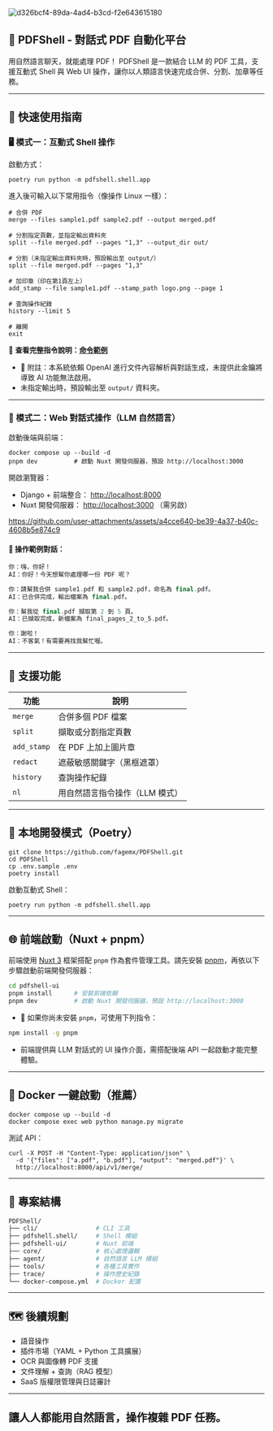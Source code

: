 ![d326bcf4-89da-4ad4-b3cd-f2e643615180](https://github.com/user-attachments/assets/07b50125-b1ea-4bd7-b5dc-37ec22e9ec5d)

## 📄 PDFShell - 對話式 PDF 自動化平台

用自然語言聊天，就能處理 PDF！ PDFShell 是一款結合 LLM 的 PDF 工具，支援互動式 Shell 與 Web UI 操作，讓你以人類語言快速完成合併、分割、加章等任務。

___

## 🚀 快速使用指南

### 🖥️ 模式一：互動式 Shell 操作

啟動方式：

```shell
poetry run python -m pdfshell.shell.app
```

進入後可輸入以下常用指令（像操作 Linux 一樣）：

```shell
# 合併 PDF
merge --files sample1.pdf sample2.pdf --output merged.pdf

# 分割指定頁數，並指定輸出資料夾
split --file merged.pdf --pages "1,3" --output_dir out/

# 分割（未指定輸出資料夾時，預設輸出至 output/）
split --file merged.pdf --pages "1,3"

# 加印章（印在第1頁左上）
add_stamp --file sample1.pdf --stamp_path logo.png --page 1

# 查詢操作紀錄
history --limit 5

# 離開
exit
```

📘 **查看完整指令說明：[命令範例](https://github.com/fagemx/PDFShell/blob/main/COMMAND_REFERENCE.md)** 
- 📎 附註：本系統依賴 OpenAI 進行文件內容解析與對話生成，未提供此金鑰將導致 AI 功能無法啟用。
- 未指定輸出時，預設輸出至 `output/` 資料夾。

___

### 💬 模式二：Web 對話式操作（LLM 自然語言）

啟動後端與前端：

```shell
docker compose up --build -d
pnpm dev          # 啟動 Nuxt 開發伺服器，預設 http://localhost:3000
```

開啟瀏覽器：

-   Django + 前端整合： [http://localhost:8000](http://localhost:8000/)
-   Nuxt 開發伺服器： [http://localhost:3000](http://localhost:3000/) （需另啟）
  


https://github.com/user-attachments/assets/a4cce640-be39-4a37-b40c-4608b5e874c9



#### 🧪 操作範例對話：

```cpp
你：嗨，你好！
AI：你好！今天想幫你處理哪一份 PDF 呢？

你：請幫我合併 sample1.pdf 和 sample2.pdf，命名為 final.pdf。
AI：已合併完成，輸出檔案為 final.pdf。

你：幫我從 final.pdf 擷取第 2 到 5 頁。
AI：已擷取完成，新檔案為 final_pages_2_to_5.pdf。

你：謝啦！
AI：不客氣！有需要再找我幫忙喔。
```

___

## 🧩 支援功能

|    功能     |        說明         |
|-----------|-------------------|
|   `merge`   |    合併多個 PDF 檔案    |
|   `split`   |     擷取或分割指定頁數     |
| `add_stamp` |   在 PDF 上加上圖片章    |
|  `redact`   |   遮蔽敏感關鍵字（黑框遮罩）   |
|  `history`  |      查詢操作紀錄       |
|    `nl`     | 用自然語言指令操作（LLM 模式） |

___

## 🧪 本地開發模式（Poetry）

```shell
git clone https://github.com/fagemx/PDFShell.git
cd PDFShell
cp .env.sample .env
poetry install
```

啟動互動式 Shell：

```shell
poetry run python -m pdfshell.shell.app
```

___

## 🌐 前端啟動（Nuxt + pnpm）

前端使用 [Nuxt 3](https://nuxt.com) 框架搭配 `pnpm` 作為套件管理工具。請先安裝 [pnpm](https://pnpm.io/installation)，再依以下步驟啟動前端開發伺服器：

```bash
cd pdfshell-ui
pnpm install      # 安裝前端依賴
pnpm dev          # 啟動 Nuxt 開發伺服器，預設 http://localhost:3000
```

* 📎 如果你尚未安裝 `pnpm`，可使用下列指令：

```bash
npm install -g pnpm
```

* 前端提供與 LLM 對話式的 UI 操作介面，需搭配後端 API 一起啟動才能完整體驗。

___

## 🐳 Docker 一鍵啟動（推薦）

```shell
docker compose up --build -d
docker compose exec web python manage.py migrate
```

測試 API：

```shell
curl -X POST -H "Content-Type: application/json" \
  -d '{"files": ["a.pdf", "b.pdf"], "output": "merged.pdf"}' \
  http://localhost:8000/api/v1/merge/
```

___

## 📁 專案結構

```bash
PDFShell/
├── cli/                # CLI 工具
├── pdfshell.shell/     # Shell 模組
├── pdfshell-ui/        # Nuxt 前端
├── core/               # 核心處理邏輯
├── agent/              # 自然語言 LLM 模組
├── tools/              # 各種工具實作
├── trace/              # 操作歷史紀錄
└── docker-compose.yml  # Docker 配置
```

___

## 🗺️ 後續規劃
-   語音操作
-   插件市場（YAML + Python 工具擴展）
-   OCR 與圖像轉 PDF 支援
-   文件理解 + 查詢（RAG 模型）
-   SaaS 版權限管理與日誌審計

___

##  **讓人人都能用自然語言，操作複雜 PDF 任務。**



